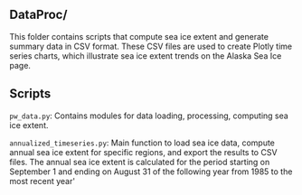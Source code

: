 ## DataProc/
This folder contains scripts that compute sea ice extent and generate summary data in CSV format. These CSV files are used to create Plotly time series charts, which illustrate sea ice extent trends on the Alaska Sea Ice page.

## Scripts
`pw_data.py`: Contains modules for data loading, processing, computing sea ice extent.

`annualized_timeseries.py`:    Main function to load sea ice data, compute annual sea ice extent for specific regions,
    and export the results to CSV files. The annual sea ice extent is calculated for the period starting on September 1 and ending on August 31 of the following year from 1985 to the most recent year'

